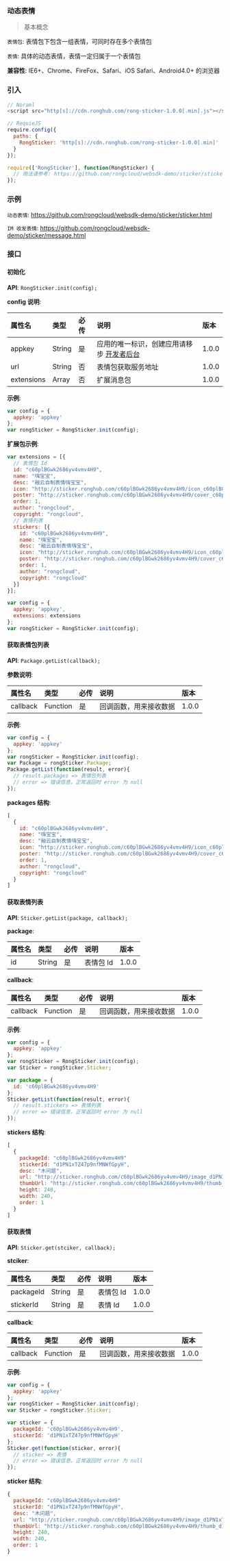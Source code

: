 ### 动态表情

>基本概念

`表情包`: 表情包下包含一组表情，可同时存在多个表情包

`表情`: 具体的动态表情，表情一定归属于一个表情包

**兼容性**: IE6+、Chrome、FireFox、Safari、iOS Safari、Android4.0+ 的浏览器

### 引入

```js
// Noraml
<script src="http[s]://cdn.ronghub.com/rong-sticker-1.0.0[.min].js"></script>

// RequieJS
require.config({
  paths: {
    RongSticker: 'http[s]://cdn.ronghub.com/rong-sticker-1.0.0[.min]'
  }
});

require(['RongSticker'], function(RongSticker) {
  // 用法请参考: https://github.com/rongcloud/websdk-demo/sticker/sticker.html
});
```

### 示例

`动态表情`: https://github.com/rongcloud/websdk-demo/sticker/sticker.html

`IM 收发表情`: https://github.com/rongcloud/websdk-demo/sticker/message.html

### 接口

#### 初始化

**API**: `RongSticker.init(config);`

**config 说明**:

| 属性名   | 类型    | 必传 |说明           | 版本   |
| :-----    | :-----  | :----- |:-------------- | :----- |
| appkey      | String | 是 | 应用的唯一标识，创建应用请移步 [开发者后台](https://developer.rongcloud.cn/) | 1.0.0 |
| url  | String | 否| 表情包获取服务地址 | 1.0.0 |
| extensions  | Array | 否|扩展消息包 | 1.0.0 |

**示例**:

```js
var config = {
  appkey: 'appkey'
};
var rongSticker = RongSticker.init(config);
```

**扩展包示例**:

```js
var extensions = [{
  // 表情包 Id
  id: "c60plBGwk2686yv4vmv4H9", 
  name: "嗨宝宝",  
  desc: "融云自制表情嗨宝宝", 
  icon: "http://sticker.ronghub.com/c60plBGwk2686yv4vmv4H9/icon_c60plBGwk2686yv4vmv4H9.png", 
  poster: "http://sticker.ronghub.com/c60plBGwk2686yv4vmv4H9/cover_c60plBGwk2686yv4vmv4H9.png", 
  order: 1, 
  author: "rongcloud", 
  copyright: "rongcloud",
  // 表情列表
  stickers: [{
    id: "c60plBGwk2686yv4vmv4H9", 
    name: "嗨宝宝",  
    desc: "融云自制表情嗨宝宝", 
    icon: "http://sticker.ronghub.com/c60plBGwk2686yv4vmv4H9/icon_c60plBGwk2686yv4vmv4H9.png", 
    poster: "http://sticker.ronghub.com/c60plBGwk2686yv4vmv4H9/cover_c60plBGwk2686yv4vmv4H9.png", 
    order: 1, 
    author: "rongcloud", 
    copyright: "rongcloud"
  }]
}];

var config = {
  appkey: 'appkey',
  extensions: extensions
};
var rongSticker = RongSticker.init(config);
```


#### 获取表情包列表

**API**: `Package.getList(callback);`

**参数说明**:

| 属性名   | 类型     | 必传 |说明           | 版本   |
| :-----   | :-----   | :--- |:-------------- | :----- |
| callback| Function| 是 | 回调函数，用来接收数据| 1.0.0 |

**示例**:

```js
var config = {
  appkey: 'appkey'
};
var rongSticker = RongSticker.init(config);
var Package = rongSticker.Package;
Package.getList(function(result, error){
  // result.packages => 表情包列表
  // error => 错误信息，正常返回时 error 为 null
});
```

**packages 结构**:

```js
[
  {
    id: "c60plBGwk2686yv4vmv4H9", 
    name: "嗨宝宝",  
    desc: "融云自制表情嗨宝宝", 
    icon: "http://sticker.ronghub.com/c60plBGwk2686yv4vmv4H9/icon_c60plBGwk2686yv4vmv4H9.png", 
    poster: "http://sticker.ronghub.com/c60plBGwk2686yv4vmv4H9/cover_c60plBGwk2686yv4vmv4H9.png", 
    order: 1, 
    author: "rongcloud", 
    copyright: "rongcloud"
  }
]
```

#### 获取表情列表

**API**: `Sticker.getList(package, callback);`

**package**:

| 属性名   | 类型     | 必传 | 说明           | 版本   |
| :-----   | :-----   | :----| :-------------- | :----- |
| id      | String  | 是 |表情包 Id | 1.0.0 |

**callback**:

| 属性名   | 类型     | 必传 |说明           | 版本   |
| :-----   | :-----   | :--- | :-------------- | :----- |
| callback| Function| 是 | 回调函数，用来接收数据| 1.0.0 |

**示例**:

```js
var config = {
  appkey: 'appkey'
};
var rongSticker = RongSticker.init(config);
var Sticker = rongSticker.Sticker;

var package = {
  id: 'c60plBGwk2686yv4vmv4H9'
};
Sticker.getList(function(result, error){
  // result.stickers => 表情列表
  // error => 错误信息，正常返回时 error 为 null
});
```

**stickers 结构**:

```js
[
  {
    packageId: "c60plBGwk2686yv4vmv4H9"
    stickerId: "d1PN1xTZ47p9nfMNWfGpyH", 
    desc: "木问题", 
    url: "http://sticker.ronghub.com/c60plBGwk2686yv4vmv4H9/image_d1PN1xTZ47p9nfMNWfGpyH.gif", 
    thumbUrl: "http://sticker.ronghub.com/c60plBGwk2686yv4vmv4H9/thumb_d1PN1xTZ47p9nfMNWfGpyH.png", 
    height: 240, 
    width: 240, 
    order: 1
  }
]
```
#### 获取表情

**API**: `Sticker.get(stciker, callback);`

**stciker**:

| 属性名     | 类型     |  必传 | 说明           | 版本   |
| :-----     | :-----   | :----- | :-------------- | :----- |
| packageId | String  | 是 | 表情包 Id | 1.0.0 |
| stickerId | String  | 是 | 表情 Id | 1.0.0 |

**callback**:

| 属性名   | 类型     | 必传 |说明           | 版本   |
| :-----   | :-----   | :--- | :-------------- | :----- |
| callback| Function| 是 | 回调函数，用来接收数据| 1.0.0 |

**示例**:

```js
var config = {
  appkey: 'appkey'
};
var rongSticker = RongSticker.init(config);
var Sticker = rongSticker.Sticker;

var sticker = {
  packageId: 'c60plBGwk2686yv4vmv4H9',
  stickerId: 'd1PN1xTZ47p9nfMNWfGpyH'
};
Sticker.get(function(sticker, error){
  // sticker => 表情
  // error => 错误信息，正常返回时 error 为 null
});
```

**sticker 结构**:

```js
{
  packageId: "c60plBGwk2686yv4vmv4H9"
  stickerId: "d1PN1xTZ47p9nfMNWfGpyH", 
  desc: "木问题", 
  url: "http://sticker.ronghub.com/c60plBGwk2686yv4vmv4H9/image_d1PN1xTZ47p9nfMNWfGpyH.gif", 
  thumbUrl: "http://sticker.ronghub.com/c60plBGwk2686yv4vmv4H9/thumb_d1PN1xTZ47p9nfMNWfGpyH.png", 
  height: 240, 
  width: 240, 
  order: 1
}
```
